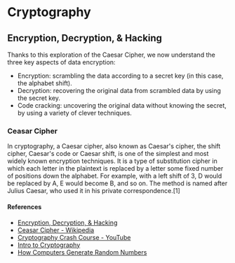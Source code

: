 # Cryptography

## Encryption, Decryption, & Hacking

Thanks to this exploration of the Caesar Cipher, we now understand the three key aspects of data encryption:

* Encryption: scrambling the data according to a secret key (in this case, the alphabet shift).
* Decryption: recovering the original data from scrambled data by using the secret key.
* Code cracking: uncovering the original data without knowing the secret, by using a variety of clever techniques.

### Ceasar Cipher

In cryptography, a Caesar cipher, also known as Caesar's cipher, the shift cipher, Caesar's code or Caesar shift, is one of the simplest and most widely known encryption techniques. It is a type of substitution cipher in which each letter in the plaintext is replaced by a letter some fixed number of positions down the alphabet. For example, with a left shift of 3, D would be replaced by A, E would become B, and so on. The method is named after Julius Caesar, who used it in his private correspondence.[1]

#### References

- [Encryption, Decryption, & Hacking](https://www.khanacademy.org/computing/computers-and-internet/xcae6f4a7ff015e7d:online-data-security/xcae6f4a7ff015e7d:data-encryption-techniques/a/encryption-decryption-and-code-cracking)
- [Ceasar Cipher - Wikipedia](https://en.wikipedia.org/wiki/Caesar_cipher)
- [Cryptography Crash Course - YouTube](https://www.youtube.com/watch?v=jhXCTbFnK8o)
- [Intro to Cryptography](https://thebestvpn.com/cryptography/)
- [How Computers Generate Random Numbers](https://www.howtogeek.com/183051/htg-explains-how-computers-generate-random-numbers/)
